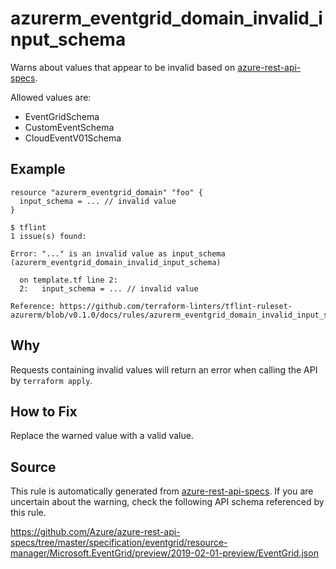 <!--- This file generated by `tools/apispec-rule-gen/main.go`. DO NOT EDIT --->

# azurerm_eventgrid_domain_invalid_input_schema

Warns about values that appear to be invalid based on [azure-rest-api-specs](https://github.com/Azure/azure-rest-api-specs).

Allowed values are:
- EventGridSchema
- CustomEventSchema
- CloudEventV01Schema

## Example

```hcl
resource "azurerm_eventgrid_domain" "foo" {
  input_schema = ... // invalid value
}
```

```
$ tflint
1 issue(s) found:

Error: "..." is an invalid value as input_schema (azurerm_eventgrid_domain_invalid_input_schema)

  on template.tf line 2:
  2:   input_schema = ... // invalid value

Reference: https://github.com/terraform-linters/tflint-ruleset-azurerm/blob/v0.1.0/docs/rules/azurerm_eventgrid_domain_invalid_input_schema.md

```

## Why

Requests containing invalid values will return an error when calling the API by `terraform apply`.

## How to Fix

Replace the warned value with a valid value.

## Source

This rule is automatically generated from [azure-rest-api-specs](https://github.com/Azure/azure-rest-api-specs). If you are uncertain about the warning, check the following API schema referenced by this rule.

https://github.com/Azure/azure-rest-api-specs/tree/master/specification/eventgrid/resource-manager/Microsoft.EventGrid/preview/2019-02-01-preview/EventGrid.json

